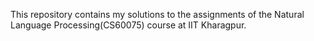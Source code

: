 This repository contains my solutions to the assignments of the Natural Language Processing(CS60075) course at IIT Kharagpur.
